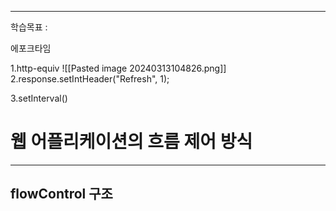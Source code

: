 <hr>

학습목표 :  

에포크타임

1.http-equiv
![[Pasted image 20240313104826.png]]
2.response.setIntHeader("Refresh", 1);

3.setInterval()



# 웹 어플리케이션의 흐름 제어 방식

<hr>


## flowControl 구조

